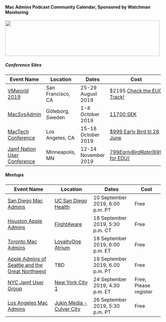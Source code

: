 #### Mac Admins Podcast Community Calendar, Sponsored by Watchman Monitoring

[<img src="https://podcast.macadmins.org/wp-content/uploads/2017/06/Watchman-Monitoring-logo-blue.png" alt="" width="500" height="115" />](https://www.watchmanmonitoring.com)

##### Conference Sites

| Event Name | Location | Dates | Cost |
|------------|----------|-------|------|
| [VMworld 2019](https://www.vmworld.com/en/us/index.html) | San Francisco, CA | 25-29 August 2019 | $2195 [Check the EUC Track!](https://techzone.vmware.com/blog/technical-euc-sessions-vmworld-2019) |
| [MacSysAdmin](http://macsysadmin.se/) | Göteborg, Sweden | 1-4 October 2019 | [11700 SEK](https://www.macsysadmin.se/register/register.php) |
| [MacTech Conference](https://conference.mactech.com) | Los Angeles, CA | 15-18 October 2019 | [$999 Early Bird til 28 June](https://forms.mactech.com/fillsurvey.php?sid=676&rid=None) |
| [Jamf Nation User Conference](https://www.jamf.com/events/jamf-nation-user-conference/2019/) | Minneapolis, MN | 12-14 November 2019 | [$799 Early Bird Rate ($699 for EDU)](https://www.cvent.com/events/jamf-nation-user-conference-2019/registration-7d9e9c5d913c4c38b847a10de4a84e25.aspx) |


##### Meetups

| Event Name | Location | Dates | Cost |
|------------|----------|-------|------|
| [San Diego Mac Admins](https://www.jamf.com/jamf-nation/events/user-groups/299/san-diego-macadmins) | [UC San Diego Health](https://goo.gl/maps/88NxcyfGWfjrkmTS6) | 10 September 2019, 6:00 p.m. PT | Free |
| [Houston Apple Admins](https://houstonappleadmins.org/Sept2019-Meetup/) | [FlightAware](https://goo.gl/maps/XQ3wqBddPUP2) | 18 September 2019, 5:30 p.m. CT | Free |
| [Toronto Mac Admins](https://www.eventbrite.com/e/toronto-macbrained-for-all-admins-cybersecurity-and-your-organization-tickets-67780496289/) | [LoyaltyOne Atrium](https://goo.gl/maps/5xSVC7gvs42Go31R6) | 18 September 2019, 6:00 p.m. ET | Free |
| [Apple Admins of Seattle and the Great Northwest](https://www.meetup.com/Seattle-Apple-Admins) | TBD | 19 September 2019, 6.00 p.m. PT | Free |
| [NYC Jamf User Group](https://www.jamf.com/jamf-nation/events/user-groups/300/nyc-metro-jamf-user-group-september-2019-meeting) | [New York City 1](https://maps.apple.com/?address=Apple%20Inc.,%20100%205th%20Ave,%20New%20York,%20NY%2010011,%20United%20States&auid=5865647463717811209&ll=40.737050,-73.993311&lsp=9902&q=New%20York%20City%201) | 24 September 2019, 4.30 p.m. ET | Free, Please register |
| [Los Angeles Mac Admins](https://www.jamf.com/jamf-nation/events/user-groups/301/los-angeles-mac-admins-meet-up) | [Jukin Media - Culver City](https://goo.gl/maps/FozUWJKxAGxKto9s5) | 26 September 2019, 5:30 p.m. PT | Free |
